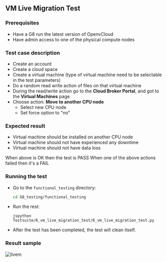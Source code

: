 ## VM Live Migration Test

### Prerequisites
- Have a G8 run the latest version of OpenvCloud
- Have admin access to one of the physical compute nodes

### Test case description
- Create an account
- Create a cloud space
- Create a virtual machine (type of virtual machine need to be selectable in the test parameters)
- Do a random read write action of files on that virtual machine
- During the read/write action go to the **Cloud Broker Portal**, and got to the **Virtual Machines** page
- Choose action: **Move to another CPU node**
  - Select new CPU node
  - Set force option to "no"

### Expected result
- Virtual machine should be installed on another CPU node
- Virtual machine should not have experienced any downtime
- Virtual machine should not have data loss  

When above is OK then the test is PASS
When one of the above actions failed then it's a FAIL

### Running the test
- Go to the `functional_testing` directory:
  ```bash
  cd G8_testing/functional_testing
  ```

- Run the rest:  
  ```
  jspython Testsuite/6_vm_live_migration_test/6_vm_live_migration_test.py 
  ```

- After the test has been completed, the test will clean itself.

### Result sample

![livem](https://cloud.githubusercontent.com/assets/15011431/16177906/76a13782-3642-11e6-9986-209a8c807f5d.png)
